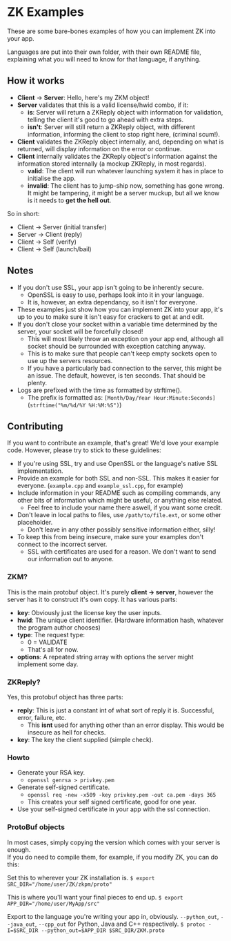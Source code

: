 ZK Examples
===

These are some bare-bones examples of how you can implement ZK into your app.

Languages are put into their own folder, with their own README file, explaining what you will need to know for that language, if anything.

How it works
---
+ __Client__ -> __Server__: Hello, here's my ZKM object!
+ __Server__ validates that this is a valid license/hwid combo, if it:
	+ __is__: Server will return a ZKReply object with information for validation, telling the client it's good to go ahead with extra steps.
	+ __isn't__: Server will still return a ZKReply object, with different information, informing the client to stop right here, (criminal scum!).
+ __Client__ validates the ZKReply object internally, and, depending on what is returned, will display information on the error or continue.
+ __Client__ internally validates the ZKReply object's information against the information stored internally (a mockup ZKReply, in most regards).
	+ __valid__: The client will run whatever launching system it has in place to initialise the app.
	+ __invalid__: The client has to jump-ship now, something has gone wrong. It might be tampering, it might be a server muckup, but all we know is it needs to __get the hell out__.

So in short:
+ Client -> Server (initial transfer)
+ Server -> Client (reply)
+ Client -> Self (verify)
+ Client -> Self (launch/bail)

Notes
---
+ If you don't use SSL, your app isn't going to be inherently secure.
	+ OpenSSL is easy to use, perhaps look into it in your language.
	+ It is, however, an extra dependancy, so it isn't for everyone.
+ These examples just show how you can implement ZK into your app, it's up to you to make sure it isn't easy for crackers to get at and edit.
+ If you don't close your socket within a variable time determined by the server, your socket will be forcefully closed!
	+ This will most likely throw an exception on your app end, although all socket should be surrounded with exception catching anyway.
	+ This is to make sure that people can't keep empty sockets open to use up the servers resources.
	+ If you have a particularly bad connection to the server, this might be an issue. The default, however, is ten seconds. That should be plenty.
+ Logs are prefixed with the time as formatted by strftime().
	+ The prefix is formatted as: `[Month/Day/Year Hour:Minute:Seconds]` (`strftime("%m/%d/%Y %H:%M:%S")`)

Contributing
---
If you want to contribute an example, that's great! We'd love your example code. However, please try to stick to these guidelines:
+ If you're using SSL, try and use OpenSSL or the language's native SSL implementation.
+ Provide an example for both SSL and non-SSL. This makes it easier for everyone. (`example.cpp` and `example_ssl.cpp`, for example)
+ Include information in your README such as compiling commands, any other bits of information which might be useful, or anything else related.
	+ Feel free to include your name there aswell, if you want some credit.
+ Don't leave in local paths to files, use `/path/to/file.ext`, or some other placeholder.
	+ Don't leave in any other possibly sensitive information either, silly!
+ To keep this from being insecure, make sure your examples don't connect to the incorrect server.
	+ SSL with certificates are used for a reason. We don't want to send our information out to anyone.

### ZKM?
This is the main protobuf object. It's purely __client -> server__, however the server has it to construct it's own copy.
It has various parts:
+ __key__: Obviously just the license key the user inputs.
+ __hwid__: The unique client identifier. (Hardware information hash, whatever the program author chooses)
+ __type__: The request type:
	+ 0 = VALIDATE
	+ That's all for now.
+ __options__: A repeated string array with options the server might implement some day.

### ZKReply?
Yes, this protobuf object has three parts:
+ __reply__: This is just a constant int of what sort of reply it is. Successful, error, failure, etc.
	+ This __isnt__ used for anything other than an error display. This would be insecure as hell for checks.
+ __key__: The key the client supplied (simple check).

### Howto
+ Generate your RSA key.
	+ `openssl genrsa > privkey.pem`
+ Generate self-signed certificate.
	+ `openssl req -new -x509 -key privkey.pem -out ca.pem -days 365`
	+ This creates your self signed certificate, good for one year.
+ Use your self-signed certificate in your app with the ssl connection.

### ProtoBuf objects
In most cases, simply copying the version which comes with your server is enough.  
If you do need to compile them, for example, if you modify ZK, you can do this:

Set this to wherever your ZK installation is.
`$ export SRC_DIR="/home/user/ZK/zkpm/proto"`

This is where you'll want your final pieces to end up.
`$ export APP_DIR="/home/user/MyApp/src"`

Export to the language you're writing your app in, obviously.
`--python_out`, `--java_out`, `--cpp_out` for Python, Java and C++ respectively.
`$ protoc -I=$SRC_DIR --python_out=$APP_DIR $SRC_DIR/ZKM.proto`